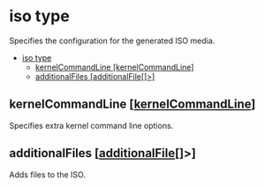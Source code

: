 # iso type

Specifies the configuration for the generated ISO media.


- [iso type](#iso-type)
  - [kernelCommandLine \[kernelCommandLine\]](#kernelcommandline-kernelcommandline)
  - [additionalFiles \[additionalFile\[\]\>\]](#additionalfiles-additionalfile)

<div id="iso-kernelcommandline"></div>

## kernelCommandLine [[kernelCommandLine](#kernelcommandline-type)]

Specifies extra kernel command line options.

<div id="iso-additionalfiles"></div>

## additionalFiles [[additionalFile](#additionalfile-type)[]>]

Adds files to the ISO.
